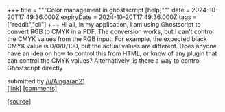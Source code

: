 +++
title = """Color management in ghostscrript [help]"""
date = 2024-10-20T17:49:36.000Z
expiryDate = 2024-10-20T17:49:36.000Z
tags = ["reddit","cli"]
+++
Hi all, in my application, I am using Ghostscript to convert RGB to CMYK in a PDF. The conversion works, but I can't control the CMYK values from the RGB input. For example, the expected black CMYK value is 0/0/0/100, but the actual values are different. Does anyone have an idea on how to control this from HTML, or know of any plugin that can control the CMYK values? Alternatively, is there a way to control Ghostscript directly

submitted by [/u/Aingaran21](https://www.reddit.com/user/Aingaran21)  
[\[link\]](https://www.reddit.com/r/commandline/comments/1g84irl/color_management_in_ghostscrript_help/) [\[comments\]](https://www.reddit.com/r/commandline/comments/1g84irl/color_management_in_ghostscrript_help/)

[[source]](https://www.reddit.com/r/commandline/comments/1g84irl/color_management_in_ghostscrript_help/)
